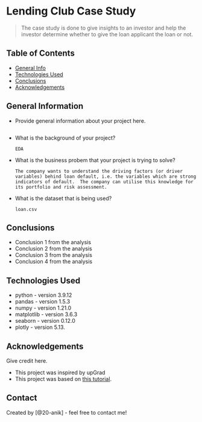 # Lending Club Case Study
> The case study is done to give insights to an investor and help the investor determine whether to give the loan applicant the loan or not.


## Table of Contents
* [General Info](#general-information)
* [Technologies Used](#technologies-used)
* [Conclusions](#conclusions)
* [Acknowledgements](#acknowledgements)

<!-- You can include any other section that is pertinent to your problem -->

## General Information
- Provide general information about your project here.

    ```
    ```
- What is the background of your project?

    `EDA`
- What is the business probem that your project is trying to solve?

    ```The company wants to understand the driving factors (or driver variables) behind loan default, i.e. the variables which are strong indicators of default.  The company can utilise this knowledge for its portfolio and risk assessment.```
- What is the dataset that is being used?

    `loan.csv`

<!-- You don't have to answer all the questions - just the ones relevant to your project. -->

## Conclusions
- Conclusion 1 from the analysis
- Conclusion 2 from the analysis
- Conclusion 3 from the analysis
- Conclusion 4 from the analysis

<!-- You don't have to answer all the questions - just the ones relevant to your project. -->


## Technologies Used
- python - version 3.9.12
- pandas - version 1.5.3
- numpy - version 1.21.0
- matplotlib - version 3.6.3
- seaborn - version 0.12.0
- plotly - version 5.13.

<!-- As the libraries versions keep on changing, it is recommended to mention the version of library used in this project -->

## Acknowledgements
Give credit here.
- This project was inspired by upGrad
- This project was based on [this tutorial](https://www.upgrad.com).


## Contact
Created by [@20-anik] - feel free to contact me!